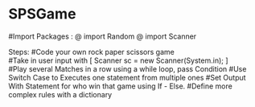 # SPSGame
#Import Packages :
@ import Random
@ import Scanner

Steps:
#Code your own rock paper scissors game                                                                                                                                         
#Take in user input with [ Scanner sc = new Scanner(System.in); ]                                                                                                               
#Play several Matches in a row using a while loop, pass Condition
#Use Switch Case to Executes one statement from multiple ones
#Set Output With Statement for who win that game using If - Else.
#Define more complex rules with a dictionary
